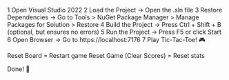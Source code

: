 1️ Open Visual Studio 2022
2️ Load the Project → Open the .sln file
3️ Restore Dependencies → Go to Tools > NuGet Package Manager > Manage Packages for Solution > Restore
4️ Build the Project → Press Ctrl + Shift + B (optional, but ensures no errors)
5️ Run the Project → Press F5 or click Start 
6️ Open Browser → Go to https://localhost:7176
7️ Play Tic-Tac-Toe! 🎮

 Reset Board = Restart game
 Reset Game (Clear Scores) = Reset stats

Done! 🚀
